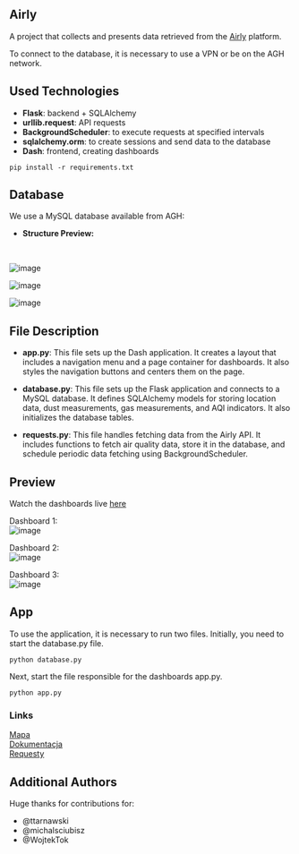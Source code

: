 ## Airly

A project that collects and presents data retrieved from the [Airly](https://airly.org/map/pl/#50.057224,19.933157,i103904) platform.

To connect to the database, it is necessary to use a VPN or be on the AGH network.

## Used Technologies

- **Flask**: backend + SQLAlchemy
- **urllib.request**: API requests
- **BackgroundScheduler**: to execute requests at specified intervals
- **sqlalchemy.orm**: to create sessions and send data to the database
- **Dash**: frontend, creating dashboards

```
pip install -r requirements.txt
```

## Database

We use a MySQL database available from AGH: </br>

- **Structure Preview:** </br>
</br>

![image](https://github.com/wasikjakub/airly-API-database-visualizer/assets/144064944/90352b19-7997-42b7-a070-23ae3a8ab034)

![image](https://github.com/wasikjakub/airly-API-database-visualizer/assets/144064944/20693e73-98e9-4f07-bffc-504982b7073e)

![image](https://github.com/wasikjakub/airly-API-database-visualizer/assets/144064944/b8f1e856-2f18-40f0-811a-9ea502125c57)

## File Description

- **app.py**: This file sets up the Dash application. It creates a layout that includes a navigation menu and a page container for dashboards. It also styles the navigation buttons and centers them on the page.

- **database.py**: This file sets up the Flask application and connects to a MySQL database. It defines SQLAlchemy models for storing location data, dust measurements, gas measurements, and AQI indicators. It also initializes the database tables.

- **requests.py**: This file handles fetching data from the Airly API. It includes functions to fetch air quality data, store it in the database, and schedule periodic data fetching using BackgroundScheduler.

## Preview

Watch the dashboards live [here](https://youtu.be/IWB6gRvBP4k)

Dashboard 1: </br>
![image](https://github.com/wasikjakub/airly-API-database-visualizer/assets/144064944/41271725-39cf-43a5-9d91-bd0a59091c94)

Dashboard 2: </br>
![image](https://github.com/wasikjakub/airly-API-database-visualizer/assets/144064944/2ec22c37-eee2-437b-b536-41ff1d952bdb)

Dashboard 3: </br>
![image](https://github.com/wasikjakub/airly-API-database-visualizer/assets/144064944/ed98a7dd-1507-4d2d-81f0-81f4f85afcc2)

## App

To use the application, it is necessary to run two files. Initially, you need to start the database.py file.

```
python database.py
```

Next, start the file responsible for the dashboards app.py.

```
python app.py
```

### Links

[Mapa](https://airly.org/map/pl/) </br>
[Dokumentacja](https://developer.airly.org/en/docs#introduction) </br>
[Requesty](https://developer.airly.org/en/api) </br>

## Additional Authors

Huge thanks for contributions for: 
- @ttarnawski
- @michalsciubisz
- @WojtekTok
